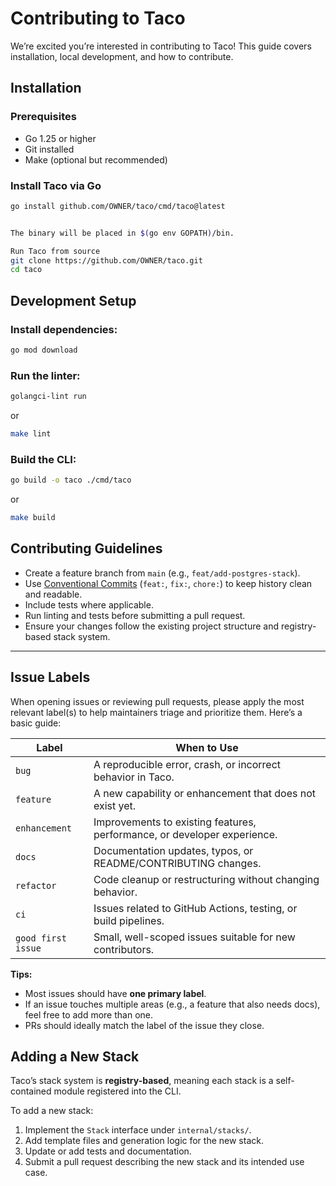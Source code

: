 # Contributing to Taco

We’re excited you’re interested in contributing to Taco! This guide covers installation, local development, and how to contribute.

## Installation

### Prerequisites
- Go 1.25 or higher
- Git installed
- Make (optional but recommended)

### Install Taco via Go
```bash
go install github.com/OWNER/taco/cmd/taco@latest


The binary will be placed in $(go env GOPATH)/bin.

Run Taco from source
git clone https://github.com/OWNER/taco.git
cd taco
```
## Development Setup

### Install dependencies:
```bash
go mod download
```

### Run the linter:
```bash
golangci-lint run
```
or
```bash
make lint
```

### Build the CLI:
```bash
go build -o taco ./cmd/taco
```
or
```bash
make build
```

## Contributing Guidelines

- Create a feature branch from `main` (e.g., `feat/add-postgres-stack`).
- Use [Conventional Commits](https://www.conventionalcommits.org/) (`feat:`, `fix:`, `chore:`) to keep history clean and readable.
- Include tests where applicable.
- Run linting and tests before submitting a pull request.
- Ensure your changes follow the existing project structure and registry-based stack system.

---

## Issue Labels

When opening issues or reviewing pull requests, please apply the most relevant label(s) to help maintainers triage and prioritize them. Here’s a basic guide:

| Label | When to Use |
|-------|-------------|
| `bug` | A reproducible error, crash, or incorrect behavior in Taco. |
| `feature` | A new capability or enhancement that does not exist yet. |
| `enhancement` | Improvements to existing features, performance, or developer experience. |
| `docs` | Documentation updates, typos, or README/CONTRIBUTING changes. |
| `refactor` | Code cleanup or restructuring without changing behavior. |
| `ci` | Issues related to GitHub Actions, testing, or build pipelines. |
| `good first issue` | Small, well-scoped issues suitable for new contributors. |

**Tips:**
- Most issues should have **one primary label**.
- If an issue touches multiple areas (e.g., a feature that also needs docs), feel free to add more than one.
- PRs should ideally match the label of the issue they close.
  
## Adding a New Stack

Taco’s stack system is **registry-based**, meaning each stack is a self-contained module registered into the CLI.

To add a new stack:

1. Implement the `Stack` interface under `internal/stacks/`.
2. Add template files and generation logic for the new stack.
3. Update or add tests and documentation.
4. Submit a pull request describing the new stack and its intended use case.
